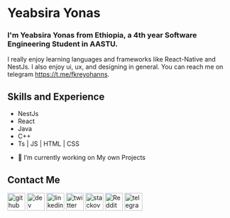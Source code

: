 # Yeabsira Yonas
### I'm Yeabsira Yonas from Ethiopia, a 4th year Software Engineering Student in AASTU. 
I really enjoy learning languages and frameworks like React-Native and NestJs.
I also enjoy ui, ux, and designing in general. You can reach me on telegram https://t.me/fkreyohanns.

## Skills and Experience 
* NestJs
* React
* Java
* C++
* Ts | JS | HTML | CSS

- 🔭 I’m currently working on My own Projects 

## Contact Me
[<img src='https://cdn.jsdelivr.net/npm/simple-icons@3.0.1/icons/github.svg' alt='github' height='40'>](https://github.com/yabulala432)  [<img src='https://cdn.jsdelivr.net/npm/simple-icons@3.0.1/icons/dev-dot-to.svg' alt='dev' height='40'>](https://dev.to/yabulala432)  [<img src='https://cdn.jsdelivr.net/npm/simple-icons@3.0.1/icons/linkedin.svg' alt='linkedin' height='40'>](https://www.linkedin.com/in/yeabsira-yeabsira-251a91262/)  [<img src='https://cdn.jsdelivr.net/npm/simple-icons@3.0.1/icons/twitter.svg' alt='twitter' height='40'>](https://twitter.com/@yeabsirayo77059)  [<img src='https://cdn.jsdelivr.net/npm/simple-icons@3.0.1/icons/stackoverflow.svg' alt='stackoverflow' height='40'>](https://stackoverflow.com/users/https://stackexchange.com/users/28471834/yeabsira-yonas)  [<img src='https://cdn.jsdelivr.net/npm/simple-icons@3.0.1/icons/reddit.svg' alt='Reddit' height='40'>](https://www.reddit.com/user/YeabsiraYonas)  [<img src='https://cdn.jsdelivr.net/npm/simple-icons@3.0.1/icons/telegram.svg' alt='telegram' height='40'>](https://t.me/fkreyohanns)  

